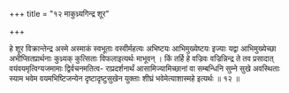 +++
title = "१२ माकुध्र्यगिन्द्र शूर"

+++

हे शूर विक्रान्तेन्द्र अस्मे अस्माकं स्वभूताः वस्वीर्महत्यः अभिष्टयः आभिमुख्येष्टयः इज्याः यद्वा आभिमुख्येच्छा अभीप्सितप्रार्थनाः कुध्र्यक् कुत्सिताः विफलाइत्यर्थः माभूवन् । किं तर्हि हे वज्रिवः वज्रिन्निन्द्र ते तव प्रसादात् वयंवयमृत्विग्यजमामाः द्विर्वचनमतित्व- राप्रदर्शनार्थं आसामिज्यामिच्छानां वा सम्बन्धिनि सुम्ने सुखे अवस्थिताः स्याम भवेम वयमभिष्टिजन्येन दृष्टादृष्टुसुखेन युक्ताः शीघ्रं भवेमेत्याशास्महे इत्यर्थः ॥ १२ ॥